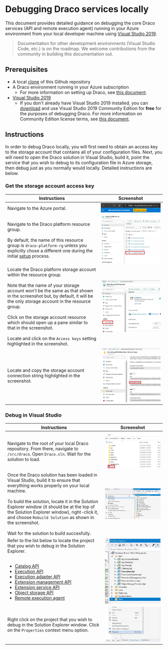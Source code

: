 # Debugging Draco services locally

This document provides detailed guidance on debugging the core Draco services (API and remote execution agent) running in your Azure environment from your local developer machine using [Visual Studio 2019](https://visualstudio.microsoft.com/vs/).

> Documentation for other development environments (Visual Studio Code, etc.) is on the roadmap. We welcome contributions from the community in building this documentation out.

## Prerequisites

* A local [clone](https://help.github.com/en/github/creating-cloning-and-archiving-repositories/cloning-a-repository) of this Github repository
* A Draco environment running in your Azure subscription
  * For more information on setting up Draco, see [this document](/doc/setup).
* [Visual Studio 2019](https://visualstudio.microsoft.com/vs/)
  * If you don't already have Visual Studio 2019 installed, you can [download](https://visualstudio.microsoft.com/thank-you-downloading-visual-studio/?sku=Community&rel=16) and use Visual Studio 2019 Community Edition for **free** for the purposes of debugging Draco. For more information on Community Edition license terms, see [this document](https://visualstudio.microsoft.com/license-terms/mlt031819/).
  
## Instructions

In order to debug Draco locally, you will first need to obtain an access key to the storage account that contains all of your configuration files. Next, you will need to open the Draco solution in Visual Studio, build it, point the service that you wish to debug to its configuration file in Azure storage, then debug just as you normally would locally. Detailed instructions are below.

### Get the storage account access key

| Instructions | Screenshot |
| ------------ | ---------- |
| Navigate to the Azure portal. | ![Azure portal](/doc/images/debug-portal.JPG) |
| Navigate to the Draco platform resource group.<br /><br />By default, the name of this resource group is `draco-platform-rg` unless you explicitly chose a different one during the initial [setup](/doc/setup) process. | ![Resource group](/doc/images/debug-rg.JPG) |
| Locate the Draco platform storage account within the resource group.<br /><br />Note that the name of your storage account won't be the same as that shown in the screenshot but, by default, it will be the only storage account in the resource group.<br /><br />Click on the storage account resource which should open up a pane similar to that in the screenshot.<br /><br />Locate and click on the `Access keys` setting highlighted in the screenshot. | ![Storage account](/doc/images/debug-storage.JPG) | 
| Locate and copy the storage account connection string highilghted in the screenshot. | ![Storage account connection string](/doc/images/debug-storage-keys.JPG)

### Debug in Visual Studio

| Instructions | Screenshot |
| ------------ | ---------- |
| Navigate to the root of your local Draco repository. From there, navigate to `/src/draco`. Open `Draco.sln`. Wait for the solution to load. | ![Draco.sln](/doc/images/debug-vs-sln.JPG) |
| Once the Draco solution has been loaded in Visual Studio, build it to ensure that everything works properly on your local machine.<br /><br />To build the solution, locate it in the Solution Explorer window (it should be at the top of the Solution Explorer window), right-click it, and choose `Rebuild Solution` as shown in the screenshot.<br /><br />Wait for the solution to build succesfully. | ![Build the solution](/doc/images/debug-vs-rebuild.JPG) |
| Refer to the list below to locate the project that you wish to debug in the Solution Explorer.<br /><br /><ul><li><a href="/src/draco/api/Catalog.Api">Catalog API</a></li><li><a href="/src/draco/api/Execution.Api">Execution API</a></li><li><a href="/src/draco/api/ExecutionAdapter.Api">Execution adapter API</a></li><li><a href="/src/draco/api/ExtensionManagement.Api">Extension management API</a></li><li><a href="/src/draco/api/ExtensionService.Api">Extension service API</a></li><li><a href="/src/draco/api/ObjectStorageProvider.Api">Object storage API</a></li><li><a href="/src/draco/core/Agent/ExecutionAdapter.ConsoleHost">Remote execution agent</a></li></ul> | ![Find your project](/doc/images/debug-vs-sln-explorer.JPG) | 
| Right click on the project that you wish to debug in the Solution Explorer window. Click on the `Properties` context menu option. | ![Project properties](/doc/images/debug-vs-api-properties.JPG) |
